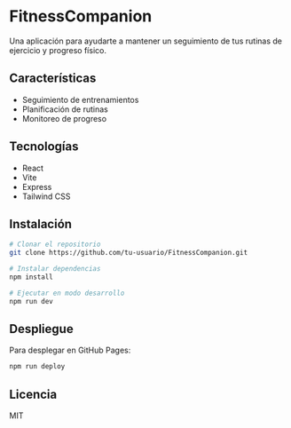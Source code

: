 # FitnessCompanion

Una aplicación para ayudarte a mantener un seguimiento de tus rutinas de ejercicio y progreso físico.

## Características

- Seguimiento de entrenamientos
- Planificación de rutinas
- Monitoreo de progreso

## Tecnologías

- React
- Vite
- Express
- Tailwind CSS

## Instalación

```bash
# Clonar el repositorio
git clone https://github.com/tu-usuario/FitnessCompanion.git

# Instalar dependencias
npm install

# Ejecutar en modo desarrollo
npm run dev
```

## Despliegue

Para desplegar en GitHub Pages:

```bash
npm run deploy
```

## Licencia

MIT 